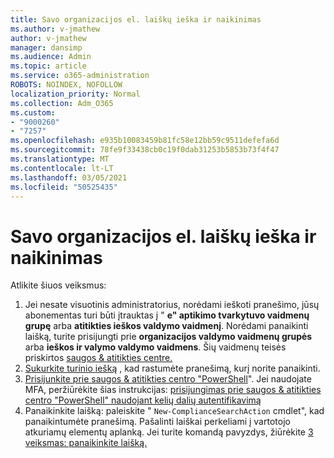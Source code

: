 ```yaml
---
title: Savo organizacijos el. laiškų ieška ir naikinimas
ms.author: v-jmathew
author: v-jmathew
manager: dansimp
ms.audience: Admin
ms.topic: article
ms.service: o365-administration
ROBOTS: NOINDEX, NOFOLLOW
localization_priority: Normal
ms.collection: Adm_O365
ms.custom:
- "9000260"
- "7257"
ms.openlocfilehash: e935b10083459b81fc58e12bb59c9511defefa6d
ms.sourcegitcommit: 78fe9f33438cb0c19f0dab31253b5853b73f4f47
ms.translationtype: MT
ms.contentlocale: lt-LT
ms.lasthandoff: 03/05/2021
ms.locfileid: "50525435"
---
```

# <a name="search-for-and-delete-email-messages-in-your-organization"></a>Savo organizacijos el. laiškų ieška ir naikinimas

Atlikite šiuos veiksmus:

1. Jei nesate visuotinis administratorius, norėdami ieškoti pranešimo, jūsų abonementas turi būti įtrauktas į " **e" aptikimo tvarkytuvo vaidmenų grupę** arba **atitikties ieškos valdymo vaidmenį**. Norėdami panaikinti laišką, turite prisijungti prie **organizacijos valdymo vaidmenų grupės** arba **ieškos ir valymo valdymo vaidmens**. Šių vaidmenų teisės priskirtos [saugos & atitikties centre.](https://protection.office.com)
2. [Sukurkite turinio iešką](https://docs.microsoft.com/office365/securitycompliance/content-search) , kad rastumėte pranešimą, kurį norite panaikinti.
3. [Prisijunkite prie saugos & atitikties centro "PowerShell](https://docs.microsoft.com/powershell/exchange/office-365-scc/connect-to-scc-powershell/connect-to-scc-powershell)". Jei naudojate MFA, peržiūrėkite šias instrukcijas: [prisijungimas prie saugos & atitikties centro "PowerShell" naudojant kelių dalių autentifikavimą](https://docs.microsoft.com/powershell/exchange/office-365-scc/connect-to-scc-powershell/mfa-connect-to-scc-powershell)
4. Panaikinkite laišką: paleiskite " `New-ComplianceSearchAction` cmdlet", kad panaikintumėte pranešimą. Pašalinti laiškai perkeliami į vartotojo atkuriamų elementų aplanką. Jei turite komandą pavyzdys, žiūrėkite [3 veiksmas: panaikinkite laišką.](https://docs.microsoft.com/office365/securitycompliance/search-for-and-delete-messages-in-your-organization)
